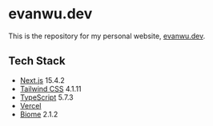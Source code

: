 # evanwu.dev

This is the repository for my personal website, [evanwu.dev](https://evanwu.dev).

## Tech Stack

- [Next.js](https://nextjs.org) 15.4.2
- [Tailwind CSS](https://tailwindcss.com) 4.1.11
- [TypeScript](https://www.typescriptlang.org) 5.7.3
- [Vercel](https://vercel.com)
- [Biome](https://biomejs.dev) 2.1.2
